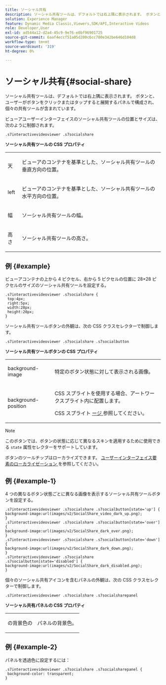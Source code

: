 ```yaml
---
title: ソーシャル共有
description: ソーシャル共有ツールは、デフォルトでは右上隅に表示されます。 ボタンと、ユーザーがボタンをクリックまたはタップすると展開するパネルで構成され、個々の共有ツールが含まれています。
solution: Experience Manager
feature: Dynamic Media Classic,Viewers,SDK/API,Interactive Videos
role: Developer,User
exl-id: ad544a12-d2a4-45c9-9e76-e0bf96901725
source-git-commit: 6aaf4eccf51a05d200c6cc780e342be646d104d8
workflow-type: tm+mt
source-wordcount: '319'
ht-degree: 0%

---
```


# ソーシャル共有{#social-share}

ソーシャル共有ツールは、デフォルトでは右上隅に表示されます。 ボタンと、ユーザーがボタンをクリックまたはタップすると展開するパネルで構成され、個々の共有ツールが含まれています。

<!--<a id="section_061E550C1C1D4DB2BD663A898895B38C"></a>-->

ビューアユーザーインターフェイスのソーシャル共有ツールの位置とサイズは、次のように制御されます。

```
.s7interactivevideoviewer .s7socialshare
```

**ソーシャル共有ツールの CSS プロパティ**

<table id="table_C48C56E696304C9BAFEE71BA9EA9A174"> 
 <tbody> 
  <tr> 
   <td colname="col1"> <p> <span class="codeph"> 天 </span> </p> </td> 
   <td colname="col2"> <p> ビューアのコンテナを基準とした、ソーシャル共有ツールの垂直方向の位置。 </p> </td> 
  </tr> 
  <tr> 
   <td colname="col1"> <p> <span class="codeph"> left </span> </p> </td> 
   <td colname="col2"> <p> ビューアのコンテナを基準とした、ソーシャル共有ツールの水平方向の位置。 </p> </td> 
  </tr> 
  <tr> 
   <td colname="col1"> <p> <span class="codeph"> 幅 </span> </p> </td> 
   <td colname="col2"> <p> ソーシャル共有ツールの幅。 </p> </td> 
  </tr> 
  <tr> 
   <td colname="col1"> <p> <span class="codeph"> 高さ </span> </p> </td> 
   <td colname="col2"> <p>ソーシャル共有ツールの高さ。 </p> </td> 
  </tr> 
 </tbody> 
</table>

## 例 {#example}

ビューアコンテナの上から 4 ピクセル、右から 5 ピクセルの位置に 28×28 ピクセルのサイズのソーシャル共有ツールを設定する。

```
.s7interactivevideoviewer .s7socialshare { 
 top:4px; 
 right:5px; 
 width:28px; 
 height:28px; 
}
```

ソーシャル共有ツールボタンの外観は、次の CSS クラスセレクターで制御します。

```
.s7interactivevideoviewer .s7socialshare .s7socialbutton
```

**ソーシャル共有ツールボタンの CSS プロパティ**

<table id="table_A18B6978EC304C378F5FE92DD44D138D"> 
 <tbody> 
  <tr> 
   <td colname="col1"> <p> <span class="codeph"> background-image </span> </p> </td> 
   <td colname="col2"> <p> 特定のボタン状態に対して表示される画像。 </p> </td> 
  </tr> 
  <tr> 
   <td colname="col1"> <p> <span class="codeph"> background-position </span> </p> </td> 
   <td colname="col2"> <p> CSS スプライトを使用する場合、アートワークスプライト内に配置します。 </p> <p>CSS スプライト <a href="../../../c-html5-aem-asset-viewers/c-html5-aem-int-video/c-html5-aem-int-video-customizingviewer/c-html5-aem-int-video-customizingviewer.md#section-9b6d8d601cb441d08214dada7bb4eddc" format="dita" scope="local"> ージ </a> 参照してください。 </p> </td> 
  </tr> 
 </tbody> 
</table>

>[!NOTE]
>
>このボタンでは、ボタンの状態に応じて異なるスキンを適用するために使用できる `state` 属性セレクターをサポートしています。

ボタンのツールチップはローカライズできます。 [ ユーザーインターフェイス要素のローカライゼーション ](../../../c-html5-aem-asset-viewers/c-html5-aem-int-video/c-html5-aem-int-video-viewer-localization.md#concept-cbfc39344c494eb7b9f6a272cff0cc74) を参照してください。

## 例 {#example-1}

4 つの異なるボタン状態ごとに異なる画像を表示するソーシャル共有ツールボタンを設定する。

```
.s7interactivevideoviewer .s7socialshare .s7socialbutton[state='up'] { 
background-image:url(images/v2/SocialShare_video_dark_up.png); 
} 
.s7interactivevideoviewer .s7socialshare .s7socialbutton[state='over'] { 
background-image:url(images/v2/SocialShare_dark_over.png); 
} 
.s7interactivevideoviewer .s7socialshare .s7socialbutton[state='down'] { 
background-image:url(images/v2/SocialShare_dark_down.png); 
} 
.s7interactivevideoviewer .s7socialshare .s7socialbutton[state='disabled'] { 
background-image:url(images/v2/SocialShare_dark_disabled.png); 
}
```

個々のソーシャル共有アイコンを含むパネルの外観は、次の CSS クラスセレクターで制御します。

```
.s7interactivevideoviewer .s7socialshare .s7socialsharepanel
```

**ソーシャル共有パネルの CSS プロパティ**

<table id="table_86E777A5851F47D6A49D966E24A9A6CD"> 
 <tbody> 
  <tr> 
   <td colname="col1"> <p> <span class="codeph"> の背景色の </span> </p> </td> 
   <td colname="col2"> <p>パネルの背景色。 </p> </td> 
  </tr> 
 </tbody> 
</table>

## 例 {#example-2}

パネルを透過色に設定するには：

```
.s7interactivevideoviewer .s7socialshare .s7socialsharepanel { 
 background-color: transparent; 
}
```
